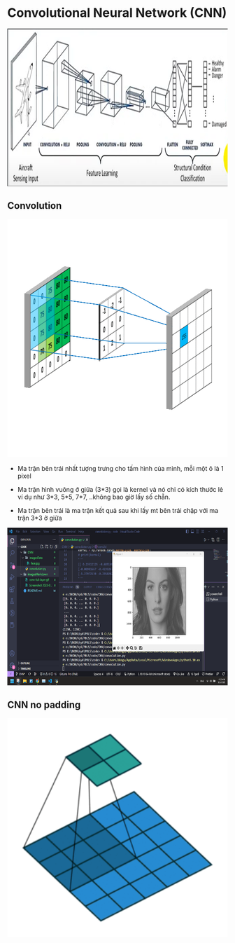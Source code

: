 # Convolutional Neural Network (CNN)

<img src="/imagesMarkdown/Screenshot 2023-03-02 024303.png" width="600" height="360">

## Convolution


<img src="/imagesMarkdown/conv-full-layer.gif" width="543" height="544">


*   Ma trận bên trái nhất tượng trưng cho tấm hình của mình, mỗi một ô là 1 pixel

*   Ma trận hình vuông ở giữa (3*3) gọi là kernel và nó chỉ có kích thước lẻ ví dụ như 3\*3, 5\*5, 7\*7, ..không bao giờ lấy số chẵn.

*   Ma trận bên trái là ma trận kết quả sau khi lấy mt bên trái chập với ma trận 3\*3 ở giữa


<img src="/imagesMarkdown/Screenshot 2023-03-02 042049.png" width="600" height="360">

## CNN no padding 

<img src="/imagesMarkdown/Convolution_arithmetic_-_No_padding_strides.gif" width="600" height="500">



